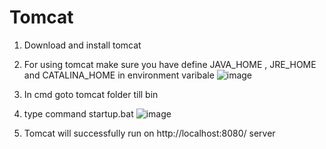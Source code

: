 # Tomcat
1. Download and install tomcat
2. For using tomcat make sure you have define JAVA_HOME , JRE_HOME and CATALINA_HOME in environment varibale
 ![image](https://github.com/suraj480/Tomcat_Basic/assets/72219318/d59c249f-7366-423f-b40e-9d740c94b490)

3. In cmd goto tomcat folder till bin
4. type command startup.bat
 ![image](https://github.com/suraj480/Tomcat_Basic/assets/72219318/83f054b3-9404-4bde-b9f1-ed63d19ff320)

5. Tomcat will successfully run on http://localhost:8080/  server
